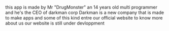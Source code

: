 this app is made by Mr "DrugMonster" an 14 years old multi programmer and he's the CEO of darkman corp
Darkman is a new company that is made to make apps and some of this kind 
entre our official website to know more about us 
our website is still under devloppment
